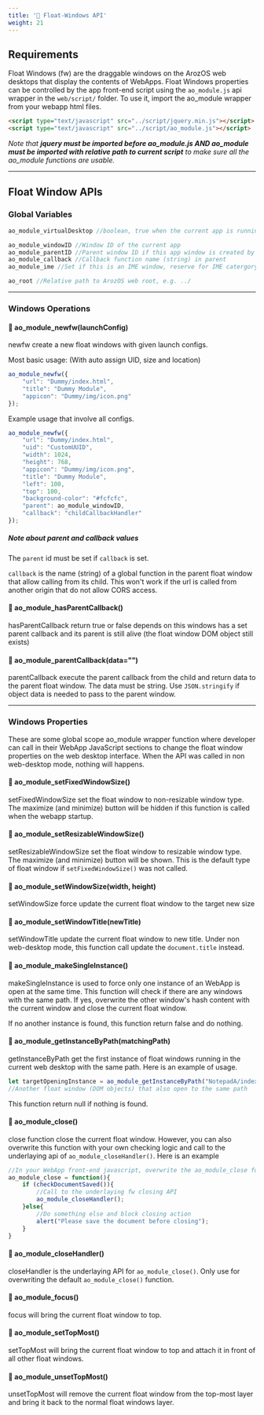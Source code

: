 ```yaml
---
title: '🔹 Float-Windows API'
weight: 21
---
```


## Requirements

Float Windows (fw) are the draggable windows on the ArozOS web desktops that display the contents of WebApps. Float Windows properties can be controlled by the app front-end script using the ```ao_module.js``` api wrapper in the ```web/script/``` folder. To use it, import the ao_module wrapper from your webapp html files.

```html
<script type="text/javascript" src="../script/jquery.min.js"></script>
<script type="text/javascript" src="../script/ao_module.js"></script>
```

*Note that **jquery must be imported before ao_module.js  AND ao_module must be imported with relative path to current script** to make sure all the ao_module functions are usable.*

-----

## Float Window APIs

### Global Variables

```javascript
ao_module_virtualDesktop //boolean, true when the current app is running in web desktop mode

ao_module_windowID //Window ID of the current app
ao_module_parentID //Parent window ID if this app window is created by another webapp
ao_module_callback //Callback function name (string) in parent
ao_module_ime //Set if this is an IME window, reserve for IME catergory WebApps only

ao_root //Relative path to ArozOS web root, e.g. ../ 
```

-----

### Windows Operations

#### 🔹 ao_module_newfw(launchConfig)

newfw create a new float windows with given launch configs. 

Most basic usage: (With auto assign UID, size and location)
``` js
ao_module_newfw({
    "url": "Dummy/index.html",
    "title": "Dummy Module",
    "appicon": "Dummy/img/icon.png"
});
```

Example usage that involve all configs.

```js
ao_module_newfw({
    "url": "Dummy/index.html",
    "uid": "CustomUUID",
    "width": 1024,
    "height": 768,
    "appicon": "Dummy/img/icon.png",
    "title": "Dummy Module",
    "left": 100,
    "top": 100,
    "background-color": "#fcfcfc",
    "parent": ao_module_windowID,
    "callback": "childCallbackHandler"
});
```

##### Note about parent and callback values

The ```parent``` id must be set if ```callback``` is set. 

```callback``` is the name (string) of a global function in the parent float window that allow calling from its child. This won't work if the url is called from another origin that do not allow CORS access.

#### 🔹 ao_module_hasParentCallback()

hasParentCallback return true or false depends on this windows has a set parent callback and its parent is still alive (the float window DOM object still exists)

#### 🔹 ao_module_parentCallback(data="")

parentCallback execute the parent callback from the child and return data to the parent float window. The data must be string. Use ```JSON.stringify``` if object data is needed to pass to the parent window.



-----

### Windows Properties

These are some global scope ao_module wrapper function where developer can call in their WebApp JavaScript sections to change the float window properties on the web desktop interface. When the API was called in non web-desktop mode, nothing will happens.

#### 🔹 ao_module_setFixedWindowSize()

setFixedWindowSize set the float window to non-resizable window type. The maximize (and minimize) button will be hidden if this function is called when the webapp startup.

#### 🔹 ao_module_setResizableWindowSize()

setResizableWindowSize set the float window to resizable window type. The maximize (and minimize) button will be shown. This is the default type of float window if ```setFixedWindowSize()``` was not called.

#### 🔹 ao_module_setWindowSize(width, height)

setWindowSize force update the current float window to the target new size

#### 🔹 ao_module_setWindowTitle(newTitle)

setWindowTitle update the current float window to new title. Under non web-desktop mode, this function call update the ```document.title``` instead.

#### 🔹 ao_module_makeSingleInstance()

makeSingleInstance is used to force only one instance of an WebApp is open at the same time. This function will check if there are any windows with the same path. If yes, overwrite the other window's hash content with the current window and close the current float window.

If no another instance is found, this function return false and do nothing.

#### 🔹 ao_module_getInstanceByPath(matchingPath)

getInstanceByPath get the first instance of float windows running in the current web desktop with the same path. Here is an example of usage.

```javascript
let targetOpeningInstance = ao_module_getInstanceByPath("NotepadA/index.html");
//Another float window (DOM objects) that also open to the same path
```

This function return null if nothing is found.

#### 🔹 ao_module_close()

close function close the current float window. However, you can also overwrite this function with your own checking logic and call to the underlaying api of ```ao_module_closeHandler()```. Here is an example

```js
//In your WebApp front-end javascript, overwrite the ao_module_close function
ao_module_close = function(){
    if (checkDocumentSaved()){
        //Call to the underlaying fw closing API
        ao_module_closeHandler();
    }else{
        //Do something else and block closing action
        alert("Please save the document before closing");
    }
}
```

#### 🔹 ao_module_closeHandler()

closeHandler is the underlaying API for ```ao_module_close()```. Only use for overwriting the default ```ao_module_close()``` function.

#### 🔹 ao_module_focus()

focus will bring the current float window to top.

#### 🔹 ao_module_setTopMost()

setTopMost will bring the current float window to top and attach it in front of all other float windows.

#### 🔹 ao_module_unsetTopMost()

unsetTopMost will remove the current float window from the top-most layer and bring it back to the normal float windows layer.
